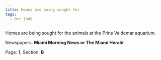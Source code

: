 ```yaml
---  
title: Homes are being sought for  
tags:  
  - Oct 1949  
---  
```

  
Homes are being sought for the animals at the Prins Valdemar aquarium.  
  
Newspapers: **Miami Morning News or The Miami Herald**  
  
Page: **1**, Section: **B** 
